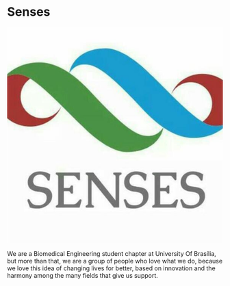 # Senses

[![](public/senses.jpg)](http://sensesunb.com/)

We are a Biomedical Engineering student chapter at University Of Brasília, but more than that, we are a group of people who love what we do, because we love this idea of changing lives for better, based on innovation and the harmony among the many fields that give us support.
